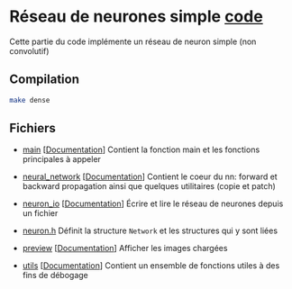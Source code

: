 # Réseau de neurones simple [code](/src/dense)

Cette partie du code implémente un réseau de neuron simple (non convolutif)

## Compilation
```bash
make dense
```

## Fichiers
- [main](/src/dense/main.c) [[Documentation](/doc/dense/main.md)] Contient la fonction main et les fonctions principales à appeler
- [neural_network](/src/dense/neural_network.c) [[Documentation](/src/dense/include/neural_network.h)] Contient le coeur du nn: forward et backward propagation ainsi que quelques utilitaires (copie et patch)
- [neuron_io](/src/dense/neuron_io.c) [[Documentation](/doc/dense/neuron_io.md)] Écrire et lire le réseau de neurones depuis un fichier
- [neuron.h](/src/dense/include/neuron.h) Définit la structure `Network` et les structures qui y sont liées

- [preview](/src/dense/preview.c) [[Documentation](/doc/dense/preview.md)] Afficher les images chargées
- [utils](/src/dense/utils.c) [[Documentation](/doc/dense/utils.md)] Contient un ensemble de fonctions utiles à des fins de débogage
